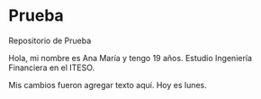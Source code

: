 ﻿# Prueba
Repositorio de Prueba


Hola, mi nombre es Ana María y tengo 19 años.
Estudio Ingeniería Financiera en el ITESO.

 Mis cambios fueron agregar texto aquí.
Hoy es lunes.